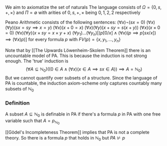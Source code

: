 We aim to axiomatize the set of naturals 
The language consists of $\Omega=\{ 0,s,+,\times \}$ and $\Pi=\emptyset$
with arities of $0,s,+,\times$ being $0,1,2,2$ respectively

Peano Arithmetic consists of the following sentences:
$(\forall x)\neg(sx=0)$
$(\forall x)(\forall y)(sx=sy\implies x=y)$
$(\forall x)(x+0=x)$
$(\forall x)(\forall y)(x+sy=s(x+y))$
$(\forall x)(x\times 0=0)$
$(\forall x)(\forall y)(x\times sy=x\times y+x)$
$(\forall y_{1})\dots(\forall y_{n})[(p[0/x]\land(\forall x)(p\implies p[sx /x])\implies(\forall x)p)]$
for every formula $p$ with $FV(p)=\{x,y_{1},\dots,y_{n}\}$

Note that by [[The Upwards Löwenheim-Skolem Theorem]] there is an uncountable model of PA.
This is because the induction is not strong enough. 
The 'true' induction is
$$
(\forall A\subseteq \mathbb{N}_{0})((0\in A\land(\forall x)(x\in A\implies sx\in A))\implies A=\mathbb{N}_{0})
$$
But we cannot quantify over subsets of a structure.
Since the language of PA is countable, the induction axiom-scheme only captures countably many subsets of $\mathbb{N}_{0}$

### Definition
A subset $A\subseteq \mathbb{N}_{0}$ is definable in PA if there's a formula $p$ in PA
with one free variable such that $A=p_{\mathbb{N}_{0}}$

[[Gödel's Incompleteness Theorem]] implies that PA is not a complete theory. So there is a formula $p$ that holds in $\mathbb{N}_{0}$ but $PA\not\vdash p$

